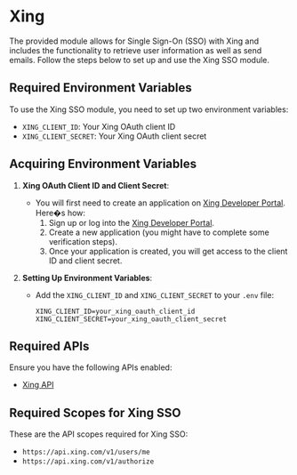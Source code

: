# Xing

The provided module allows for Single Sign-On (SSO) with Xing and includes the functionality to retrieve user information as well as send emails. Follow the steps below to set up and use the Xing SSO module.

## Required Environment Variables

To use the Xing SSO module, you need to set up two environment variables:

- `XING_CLIENT_ID`: Your Xing OAuth client ID
- `XING_CLIENT_SECRET`: Your Xing OAuth client secret

## Acquiring Environment Variables

1. **Xing OAuth Client ID and Client Secret**:
    - You will first need to create an application on [Xing Developer Portal](https://dev.xing.com/). Here�s how:
      1. Sign up or log into the [Xing Developer Portal](https://dev.xing.com/).
      2. Create a new application (you might have to complete some verification steps).
      3. Once your application is created, you will get access to the client ID and client secret.

2. **Setting Up Environment Variables**:
    - Add the `XING_CLIENT_ID` and `XING_CLIENT_SECRET` to your `.env` file:

      ```env
      XING_CLIENT_ID=your_xing_oauth_client_id
      XING_CLIENT_SECRET=your_xing_oauth_client_secret
      ```

## Required APIs

Ensure you have the following APIs enabled:

- [Xing API](https://dev.xing.com/)

## Required Scopes for Xing SSO

These are the API scopes required for Xing SSO:

- `https://api.xing.com/v1/users/me`
- `https://api.xing.com/v1/authorize`

